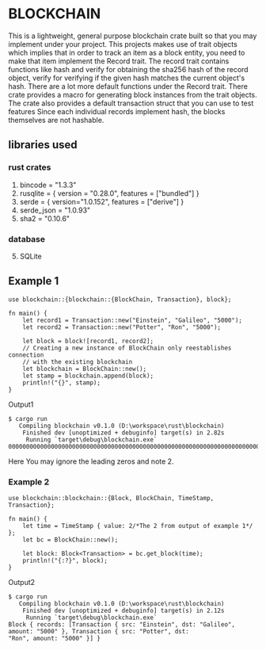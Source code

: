 # BLOCKCHAIN   
This is a lightweight, general purpose blockchain crate built so that you may implement under your project.
This projects makes use of trait objects which implies that in order to track an item as a block entity, you need to make that item implement the Record trait. 
The record trait contains functions like hash and verify for obtaining the sha256 hash of the record object, verify for verifying if the given hash matches the current object's hash. There are a lot more default functions under the Record trait.
There crate provides a macro for generating block instances from the trait objects.
The crate also provides a default transaction struct that you can use to test features
Since each individual records implement hash, the blocks themselves are not hashable.


## libraries used
### rust crates
1. bincode = "1.3.3"
2. rusqlite = { version = "0.28.0", features = ["bundled"] }
3. serde = { version="1.0.152", features = ["derive"] }
4. serde_json = "1.0.93"
5. sha2 = "0.10.6"

### database
5. SQLite

## Example 1
```
use blockchain::{blockchain::{BlockChain, Transaction}, block};

fn main() {
    let record1 = Transaction::new("Einstein", "Galileo", "5000");
    let record2 = Transaction::new("Potter", "Ron", "5000");

    let block = block![record1, record2];
    // Creating a new instance of BlockChain only reestablishes connection 
    // with the existing blockchain
    let blockchain = BlockChain::new();
    let stamp = blockchain.append(block);
    println!("{}", stamp);
}
```
Output1
```
$ cargo run
   Compiling blockchain v0.1.0 (D:\workspace\rust\blockchain)
    Finished dev [unoptimized + debuginfo] target(s) in 2.82s
     Running `target\debug\blockchain.exe`
00000000000000000000000000000000000000000000000000000000000000000000000000000000000000000000000000000000000000000000000000000002
```

Here You may ignore the leading zeros and note 2.
### Example 2
```
use blockchain::blockchain::{Block, BlockChain, TimeStamp, Transaction};

fn main() {
    let time = TimeStamp { value: 2/*The 2 from output of example 1*/ };
    let bc = BlockChain::new();

    let block: Block<Transaction> = bc.get_block(time);
    println!("{:?}", block);
}
```
Output2
```
$ cargo run
   Compiling blockchain v0.1.0 (D:\workspace\rust\blockchain)
    Finished dev [unoptimized + debuginfo] target(s) in 2.12s
     Running `target\debug\blockchain.exe`
Block { records: [Transaction { src: "Einstein", dst: "Galileo", amount: "5000" }, Transaction { src: "Potter", dst: 
"Ron", amount: "5000" }] }
```

